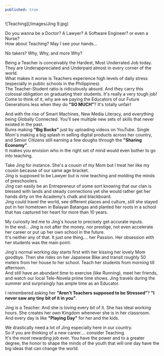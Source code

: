 ```yaml
---
published: true
---
```

![Teaching](/images/Jing 9.jpg)

Do you wanna be a Doctor? A Lawyer? A Software Engineer? or even a Nurse?   
How about Teaching? May I see your hands...

No takers? Why, Why, and more Why?

Being a Teacher is conceivably the Hardest, Most Underrated Job today. They are Underappreciated and Underpaid almost in every corner of the world.   
What makes it worse is Teachers experience high levels of daily stress (especially in public schools in the Philippines).   
The Teacher-Student ratio is ridiculously absurd. And they carry this colossal obligation on graduating their students. 
It's really a very tough job!   
Come to think of it, why are we paying the Educators of our Future Generations less when they do **"SO MUCH"**? 
It's totally unfair!

And with the rise of Smart Machines, New Media Literacy, and everything being Globally Connected. You'll see multiple new sets of skills that never existed in the past.   
Bums making **"Big Bucks"** just by uploading videos on YouTube. Single Mom's making a big splash in selling digital products across her country, and Senior Citizens still earning a few doughs through the **"Sharing Economy"**.   
It makes you envision who in the right set of mind would even bother to go into teaching.

Take Jing for instance. She's a cousin of my Mom but I treat her like my cousin because of our same age bracket.   
Jing is supposed to be Lawyer but is now teaching and molding the minds of preschoolers.   
Jing can easily be an Entrepreneur of some sort knowing that our clan is blessed with lands and steady connections yet she would rather get her hands dirty on the Academy's chalk and blackboard.   
Jing could travel the world, see different places and culture, still she stayed put in her hometown in Balayan Batangas and planted her roots in a school that has captured her heart for more than 10 years.

My curiosity led me to Jing's house to precisely get accurate inputs.   
In the end... Jing is not after the money, nor prestige, not even accelerate her career or put up her own school in the future.   
It's neither any of that. It just one thing.... her Passion. Her obsession with her students was the main point.  

Jing's normal working day starts first with her kissing her lovely Mom goodbye. Then she rides on her Japanese Bike and transit roughly 50 meters from her house to her school. Teach her students from morning till afternoon.   
And still have an abundant time to exercise (like Running), meet her friends, and watch our local Tele-Novela prime time shows.
Jing travels during the summer and surprisingly has ample time as an Educator.  

I remembered asking her **"Aren't Teachers supposed to be Stressed"**? 
**"I never saw any tiny bit of it in you"**. 

Jing is a Teacher. And she is loving every bit of it. She has ideal working hours. She creates her own Kingdom whenever she is in her classroom.   
And every day is like **"Playing Day"** for her and the kids. 

We drastically need a lot of Jing especially here in our country.   
So if you are thinking of a new career.... consider Teaching.   
It's the most rewarding job ever. You have the power and to a greater degree, the honor to shape the minds of the youth that will one day have the big ideas that can change the world.  
